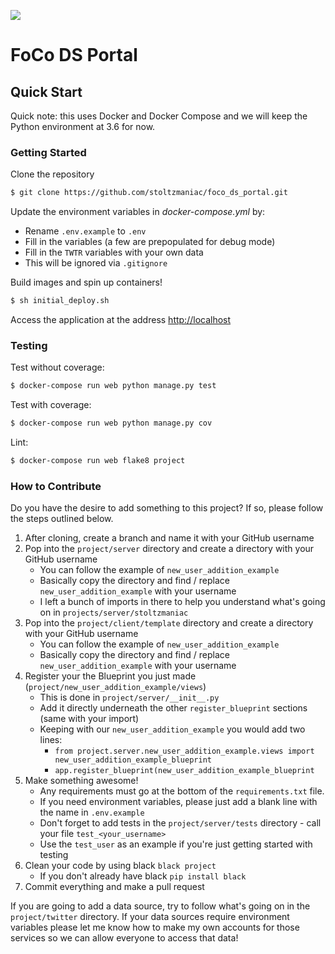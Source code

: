 ![](https://travis-ci.com/stoltzmaniac/foco_ds_portal.svg?branch=master)

# FoCo DS Portal

## Quick Start

Quick note: this uses Docker and Docker Compose and we will keep the Python environment at 3.6 for now.

### Getting Started

Clone the repository
```sh
$ git clone https://github.com/stoltzmaniac/foco_ds_portal.git
```

Update the environment variables in *docker-compose.yml* by:
  - Rename `.env.example` to `.env`
  - Fill in the variables (a few are prepopulated for debug mode)
  - Fill in the `TWTR` variables with your own data
  - This will be ignored via `.gitignore`

Build images and spin up containers!

```sh
$ sh initial_deploy.sh
```

Access the application at the address [http://localhost](http://localhost)

### Testing

Test without coverage:

```sh
$ docker-compose run web python manage.py test
```

Test with coverage:

```sh
$ docker-compose run web python manage.py cov
```

Lint:

```sh
$ docker-compose run web flake8 project
```


### How to Contribute  

Do you have the desire to add something to this project? If so, please follow the steps outlined below.  

  1. After cloning, create a branch and name it with your GitHub username
  2. Pop into the `project/server` directory and create a directory with your GitHub username
     * You can follow the example of `new_user_addition_example`
     * Basically copy the directory and find / replace `new_user_addition_example` with your username
     * I left a bunch of imports in there to help you understand what's going on in `projects/server/stoltzmaniac`
  3. Pop into the `project/client/template` directory and create a directory with your GitHub username
     * You can follow the example of `new_user_addition_example`
     * Basically copy the directory and find / replace `new_user_addition_example` with your username
  4. Register your the Blueprint you just made (`project/new_user_addition_example/views`)
     * This is done in  `project/server/__init__.py`
     * Add it directly underneath the other `register_blueprint` sections (same with your import)
     * Keeping with our `new_user_addition_example` you would add two lines:
       * `from project.server.new_user_addition_example.views import new_user_addition_example_blueprint`
       * `app.register_blueprint(new_user_addition_example_blueprint`
  5. Make something awesome!
     * Any requirements must go at the bottom of the `requirements.txt` file.
     * If you need environment variables, please just add a blank line with the name in `.env.example` 
     * Don't forget to add tests in the `project/server/tests` directory - call your file `test_<your_username>`
     * Use the `test_user` as an example if you're just getting started with testing
  6. Clean your code by using black `black project`
      * If you don't already have black `pip install black`
  7. Commit everything and make a pull request
  
If you are going to add a data source, try to follow what's going on in the `project/twitter` directory. 
If your data sources require environment variables please let me know how to make my own accounts for those 
services so we can allow everyone to access that data!